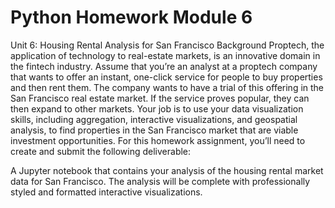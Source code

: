 # Python Homework Module 6
 Unit 6: Housing Rental Analysis for San Francisco
Background
Proptech, the application of technology to real-estate markets, is an innovative domain in the fintech industry. Assume that you’re an analyst at a proptech company that wants to offer an instant, one-click service for people to buy properties and then rent them. The company wants to have a trial of this offering in the San Francisco real estate market. If the service proves popular, they can then expand to other markets.
Your job is to use your data visualization skills, including aggregation, interactive visualizations, and geospatial analysis, to find properties in the San Francisco market that are viable investment opportunities.
For this homework assignment, you’ll need to create and submit the following deliverable:

A Jupyter notebook that contains your analysis of the housing rental market data for San Francisco. The analysis will be complete with professionally styled and formatted interactive visualizations.
